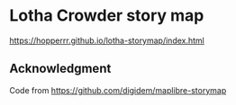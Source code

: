 # Lotha Crowder story map

https://hopperrr.github.io/lotha-storymap/index.html

## Acknowledgment
Code from https://github.com/digidem/maplibre-storymap
